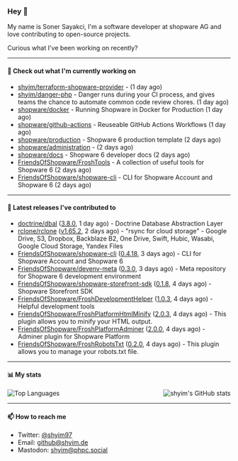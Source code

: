### Hey 👋

My name is Soner Sayakci, I'm a software developer at shopware AG and love contributing to open-source projects.

Curious what I've been working on recently?

---

#### 👷 Check out what I'm currently working on

- [shyim/terraform-shopware-provider](https://github.com/shyim/terraform-shopware-provider) -  (1 day ago)
- [shyim/danger-php](https://github.com/shyim/danger-php) - Danger runs during your CI process, and gives teams the chance to automate common code review chores. (1 day ago)
- [shopware/docker](https://github.com/shopware/docker) - Running Shopware in Docker for Production (1 day ago)
- [shopware/github-actions](https://github.com/shopware/github-actions) - Reuseable GitHub Actions Workflows (1 day ago)
- [shopware/production](https://github.com/shopware/production) - Shopware 6 production template (2 days ago)
- [shopware/administration](https://github.com/shopware/administration) -  (2 days ago)
- [shopware/docs](https://github.com/shopware/docs) - Shopware 6 developer docs (2 days ago)
- [FriendsOfShopware/FroshTools](https://github.com/FriendsOfShopware/FroshTools) - A collection of useful tools for Shopware 6 (2 days ago)
- [FriendsOfShopware/shopware-cli](https://github.com/FriendsOfShopware/shopware-cli) - CLI for Shopware Account and Shopware 6 (2 days ago)

---

#### 🔭 Latest releases I've contributed to

- [doctrine/dbal](https://github.com/doctrine/dbal) ([3.8.0](https://github.com/doctrine/dbal/releases/tag/3.8.0), 1 day ago) - Doctrine Database Abstraction Layer
- [rclone/rclone](https://github.com/rclone/rclone) ([v1.65.2](https://github.com/rclone/rclone/releases/tag/v1.65.2), 2 days ago) - &#34;rsync for cloud storage&#34; - Google Drive, S3, Dropbox, Backblaze B2, One Drive, Swift, Hubic, Wasabi, Google Cloud Storage, Yandex Files
- [FriendsOfShopware/shopware-cli](https://github.com/FriendsOfShopware/shopware-cli) ([0.4.18](https://github.com/FriendsOfShopware/shopware-cli/releases/tag/0.4.18), 3 days ago) - CLI for Shopware Account and Shopware 6
- [FriendsOfShopware/devenv-meta](https://github.com/FriendsOfShopware/devenv-meta) ([0.3.0](https://github.com/FriendsOfShopware/devenv-meta/releases/tag/0.3.0), 3 days ago) - Meta repository for Shopware 6 development environment
- [FriendsOfShopware/shopware-storefront-sdk](https://github.com/FriendsOfShopware/shopware-storefront-sdk) ([0.1.8](https://github.com/FriendsOfShopware/shopware-storefront-sdk/releases/tag/0.1.8), 4 days ago) - Shopware Storefront SDK
- [FriendsOfShopware/FroshDevelopmentHelper](https://github.com/FriendsOfShopware/FroshDevelopmentHelper) ([1.0.3](https://github.com/FriendsOfShopware/FroshDevelopmentHelper/releases/tag/1.0.3), 4 days ago) - Helpful development tools
- [FriendsOfShopware/FroshPlatformHtmlMinify](https://github.com/FriendsOfShopware/FroshPlatformHtmlMinify) ([2.0.3](https://github.com/FriendsOfShopware/FroshPlatformHtmlMinify/releases/tag/2.0.3), 4 days ago) - This plugin allows you to minify your HTML output.
- [FriendsOfShopware/FroshPlatformAdminer](https://github.com/FriendsOfShopware/FroshPlatformAdminer) ([2.0.0](https://github.com/FriendsOfShopware/FroshPlatformAdminer/releases/tag/2.0.0), 4 days ago) - Adminer plugin for Shopware Platform
- [FriendsOfShopware/FroshRobotsTxt](https://github.com/FriendsOfShopware/FroshRobotsTxt) ([0.2.0](https://github.com/FriendsOfShopware/FroshRobotsTxt/releases/tag/0.2.0), 4 days ago) - This plugin allows you to manage your robots.txt file.

---

#### 📊 My stats

<img align="right" alt="shyim's GitHub stats" src="https://github-readme-stats.vercel.app/api?username=shyim&count_private=1&show_icons=true&" />

![Top Languages](https://github-readme-stats.vercel.app/api/top-langs/?username=shyim)

---

#### 📫 How to reach me

- Twitter: [@shyim97](https://twitter.com/shyim97)
- Email: [github@shyim.de](mailto://github@shyim.de)
- Mastodon: <a rel="me" href="https://phpc.social/@shyim">shyim@phpc.social</a>
